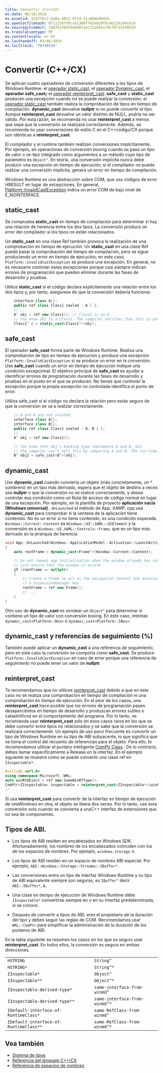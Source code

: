 ```yaml
---
title: Convertir (C++/CX)
ms.date: 06/19/2018
ms.assetid: 5247f6c7-6a0a-4021-97c9-21c868bd9455
ms.openlocfilehash: 6711320fd9ca52360f702e029fdc8e129c90c6cd
ms.sourcegitcommit: 180f63704f6ddd07a4172a93b179cf0733fd952d
ms.translationtype: MT
ms.contentlocale: es-ES
ms.lasthandoff: 09/06/2019
ms.locfileid: "70740534"
---
```

# <a name="casting-ccx"></a>Convertir (C++/CX)

Se aplican cuatro operadores de conversión diferentes a los tipos de Windows Runtime: el [operador static_cast](../cpp/static-cast-operator.md), el [operador Dynamic_cast](../cpp/dynamic-cast-operator.md), el **operador safe_cast**y el [operador reinterpret_cast](../cpp/reinterpret-cast-operator.md). **safe_cast** y **static_cast** producen una excepción cuando no se puede realizar la conversión; el [operador static_cast](../cpp/static-cast-operator.md) también realiza la comprobación de tipos en tiempo de compilación. **dynamic_cast** devuelve **nullptr** si no puede convertir el tipo. Aunque **reinterpret_cast** devuelve un valor distinto de NULL, podría no ser válido. Por esta razón, se recomienda no usar **reinterpret_cast** a menos que sepa que la conversión se realizará correctamente. Además, se recomienda no usar conversiones de estilo C en el C++código/CX porque son idénticas a **reinterpret_cast**.

El compilador y el runtime también realizan conversiones implícitamente. Por ejemplo, en operaciones de conversión boxing cuando se pasa un tipo de valor o un tipo integrado como argumentos a un método cuyo tipo de parámetro es `Object^`. En teoría, una conversión implícita nunca debe producir una excepción en tiempo de ejecución; si el compilador no puede realizar una conversión implícita, genera un error en tiempo de compilación.

Windows Runtime es una abstracción sobre COM, que usa códigos de error HRESULT en lugar de excepciones. En general, [Platform::InvalidCastException](../cppcx/platform-invalidcastexception-class.md) indica un error COM de bajo nivel de E_NOINTERFACE.

## <a name="static_cast"></a>static_cast

Se comprueba **static_cast** en tiempo de compilación para determinar si hay una relación de herencia entre los dos tipos. La conversión produce un error del compilador si los tipos no están relacionados.

Un **static_cast** en una clase Ref también provoca la realización de una comprobación en tiempo de ejecución. Un **static_cast** en una clase Ref puede pasar la comprobación del tiempo de compilación, pero se sigue produciendo un error en tiempo de ejecución; en este caso, `Platform::InvalidCastException` se produce una excepción. En general, no es necesario controlar estas excepciones porque casi siempre indican errores de programación que puedes eliminar durante las fases de desarrollo y pruebas.

Utilice **static_cast** si el código declara explícitamente una relación entre los dos tipos y, por tanto, asegúrese de que la conversión debería funcionar.

```cpp
    interface class A{};
    public ref class Class1 sealed : A { };
    // ...
    A^ obj = ref new Class1(); // Class1 is an A
    // You know obj is a Class1. The compiler verifies that this is possible, and in C++/CX a run-time check is also performed.
    Class1^ c = static_cast<Class1^>(obj);
```

## <a name="safe_cast"></a>safe_cast

El operador **safe_cast** forma parte de Windows Runtime. Realiza una comprobación de tipo en tiempo de ejecución y produce una excepción `Platform::InvalidCastException` si se produce un error en la conversión. Use **safe_cast** cuando un error en tiempo de ejecución indique una condición excepcional. El objetivo principal de **safe_cast** es ayudar a identificar errores de programación durante las fases de desarrollo y pruebas en el punto en el que se producen. No tienes que controlar la excepción porque la propia excepción no controlada identifica el punto de error.

Utiliza safe_cast si el código no declara la relación pero estás seguro de que la conversión se va a realizar correctamente.

```cpp
    // A and B are not related
    interface class A{};
    interface class B{};
    public ref class Class1 sealed : A, B { };
    // ...
    A^ obj = ref new Class1();

    // You know that obj’s backing type implements A and B, but
    // the compiler can’t tell this by comparing A and B. The run-time type check succeeds.
    B^ obj2 = safe_cast<B^>(obj);
```

## <a name="dynamic_cast"></a>dynamic_cast

Use **dynamic_cast** cuando convierta un objeto (más concretamente, un **^** sombrero) en un tipo más derivado, espera que el objeto de destino a veces sea **nullptr** o que la conversión no se realice correctamente, y desea controlar esa condición como un Ruta de acceso de código normal en lugar de una excepción. Por ejemplo, en la plantilla de proyecto **aplicación vacía (Windows universal)** , `OnLaunched` el método de App. XAMP. cpp usa **dynamic_cast** para comprobar si la ventana de la aplicación tiene contenido. No es un error si no tiene contenido; es una condición esperada. `Windows::Current::Content` es `Windows::UI::XAML::UIElement` y la conversión es a `Windows::UI.XAML::Controls::Frame`, que es un tipo más derivado en la jerarquía de herencia.

```cpp
void App::OnLaunched(Windows::ApplicationModel::Activation::LaunchActivatedEventArgs^ args)
{
    auto rootFrame = dynamic_cast<Frame^>(Window::Current->Content);

    // Do not repeat app initialization when the window already has content,
    // just ensure that the window is active
    if (rootFrame == nullptr)
    {
        // Create a Frame to act as the navigation context and associate it with
        // a SuspensionManager key
        rootFrame = ref new Frame();
        // ...
    }
}
```

Otro uso de **dynamic_cast** es sondear un `Object^` para determinar si contiene un tipo de valor con conversión boxing. En este caso, intentas `dynamic_cast<Platform::Box>` o `dynamic_cast<Platform::IBox>`.

## <a name="dynamic_cast-and-tracking-references-"></a>dynamic_cast y referencias de seguimiento (%)

También puede aplicar un **dynamic_cast** a una referencia de seguimiento, pero en este caso la conversión se comporta como **safe_cast**. Se produce `Platform::InvalidCastException` en caso de error porque una referencia de seguimiento no puede tener un valor de **nullptr**.

## <a name="reinterpret_cast"></a>reinterpret_cast

Te recomendamos que no utilices [reinterpret_cast](../cpp/reinterpret-cast-operator.md) debido a que en este caso no se realiza una comprobación en tiempo de compilación ni una comprobación en tiempo de ejecución. En el peor de los casos, una **reinterpret_cast** hace posible que los errores de programación pasen desapercibidos en tiempo de desarrollo y produzcan errores sutiles o catastróficos en el comportamiento del programa. Por lo tanto, se recomienda usar **reinterpret_cast** solo en esos casos raros en los que se debe convertir entre tipos no relacionados y se sabe que la conversión se realizará correctamente. Un ejemplo de uso poco frecuente es convertir un tipo de Windows Runtime en su tipo de ABI subyacente, lo que significa que se toma el control del recuento de referencias para el objeto. Para ello, te recomendamos utilizar el puntero inteligente [ComPtr Class](../cpp/com-ptr-t-class.md) . De lo contrario, debes llamar específicamente a Release en la interfaz. En el ejemplo siguiente se muestra cómo se puede convertir una clase ref en `IInspectable*`.

```cpp
#include <wrl.h>
using namespace Microsoft::WRL;
auto winRtObject = ref new SomeWinRTType();
ComPtr<IInspectable> inspectable = reinterpret_cast<IInspectable*>(winRtObject);
// ...
```

Si usa **reinterpret_cast** para convertir de la interfaz en tiempo de ejecución de oneWindows en otra, el objeto se libera dos veces. Por lo tanto, use esta conversión solo cuando se convierta a unaC++ interfaz de extensiones que no sea de componentes.

## <a name="abi-types"></a>Tipos de ABI.

- Los tipos de ABI residen en encabezados en Windows SDK. Afortunadamente, los nombres de los encabezados coinciden con los de los espacios de nombres. Por ejemplo, `windows.storage.h`.

- Los tipos de ABI residen en un espacio de nombres ABI especial. Por ejemplo, `ABI::Windows::Storage::Streams::IBuffer*`.

- Las conversiones entre un tipo de interfaz Windows Runtime y su tipo de ABI equivalente siempre son seguras, es `IBuffer^` decir `ABI::IBuffer*`, a.

- Una clase en tiempo de ejecución de Windows Runtime debe `IInspectable*` convertirse siempre en o en su interfaz predeterminada, si se conoce.

- Después de convertir a tipos de ABI, eres el propietario de la duración del tipo y debes seguir las reglas de COM. Recomendamos usar `WRL::ComPtr` para simplificar la administración de la duración de los punteros de ABI.

En la tabla siguiente se resumen los casos en los que es seguro usar **reinterpret_cast**. En todos ellos, la conversión es segura en ambas direcciones.

|||
|-|-|
|`HSTRING`|`String^`|
|`HSTRING*`|`String^*`|
|`IInspectable*`|`Object^`|
|`IInspectable**`|`Object^*`|
|`IInspectable-derived-type*`|`same-interface-from-winmd^`|
|`IInspectable-derived-type**`|`same-interface-from-winmd^*`|
|`IDefault-interface-of-RuntimeClass*`|`same-RefClass-from-winmd^`|
|`IDefault-interface-of-RuntimeClass**`|`same-RefClass-from-winmd^*`|

## <a name="see-also"></a>Vea también

- [Sistema de tipos](../cppcx/type-system-c-cx.md)
- [Referencia del lenguaje C++/CX](../cppcx/visual-c-language-reference-c-cx.md)
- [Referencia de espacios de nombres](../cppcx/namespaces-reference-c-cx.md)

